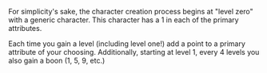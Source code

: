 For simplicity's sake, the character creation process begins at "level zero" with a generic character. This character has a 1 in each of the primary attributes.

Each time you gain a level (including level one!) add a point to a primary attribute of your choosing. Additionally, starting at level 1, every 4 levels you also gain a boon (1, 5, 9, etc.)
